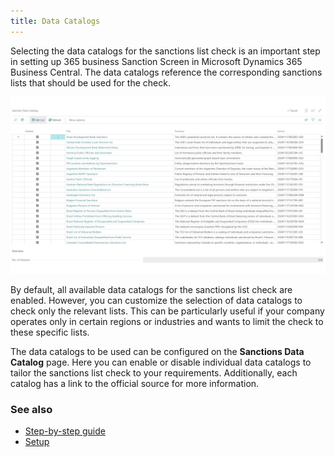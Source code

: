 ```yaml
---
title: Data Catalogs
---
```

Selecting the data catalogs for the sanctions list check is an important step in setting up 365 business Sanction Screen in Microsoft Dynamics 365 Business Central. The data catalogs reference the corresponding sanctions lists that should be used for the check.

![365 business Sanction Screen - Data Catalogs](/assets/images/365-business-sanction-screen/sanctionscreen.data-catalog.en-US.png)

By default, all available data catalogs for the sanctions list check are enabled. However, you can customize the selection of data catalogs to check only the relevant lists. This can be particularly useful if your company operates only in certain regions or industries and wants to limit the check to these specific lists.

The data catalogs to be used can be configured on the **Sanctions Data Catalog** page. Here you can enable or disable individual data catalogs to tailor the sanctions list check to your requirements. Additionally, each catalog has a link to the official source for more information.

### See also

- [Step-by-step guide](get-started.md)
- [Setup](setup.md)